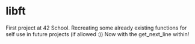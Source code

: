 # libft
First project at 42 School. Recreating some already existing functions for self use in future projects (if allowed :))
Now with the get_next_line within!
